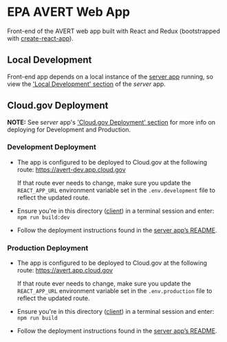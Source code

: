 # EPA AVERT Web App

Front-end of the AVERT web app built with React and Redux (bootstrapped with [create-react-app](https://github.com/facebook/create-react-app)).

## Local Development

Front-end app depends on a local instance of the [server app](/server) running, so view the ['Local Development' section](/server#local-development) of the _server_ app.

## Cloud.gov Deployment

**NOTE:** See _server_ app's ['Cloud.gov Deployment' section](/server#cloudgov-deployment) for more info on deploying for Development and Production.

### Development Deployment

- The app is configured to be deployed to Cloud.gov at the following route: https://avert-dev.app.cloud.gov

  If that route ever needs to change, make sure you update the `REACT_APP_URL` environment variable set in the `.env.development` file to reflect the updated route.

- Ensure you're in this directory ([client](/client)) in a terminal session and enter:  
  `npm run build:dev`

- Follow the deployment instructions found in the [server app’s README](/server#development-deployment).

### Production Deployment

- The app is configured to be deployed to Cloud.gov at the following route: https://avert.app.cloud.gov

  If that route ever needs to change, make sure you update the `REACT_APP_URL` environment variable set in the `.env.production` file to reflect the updated route.

- Ensure you're in this directory ([client](/client)) in a terminal session and enter:  
  `npm run build`

- Follow the deployment instructions found in the [server app’s README](/server#production-deployment).

